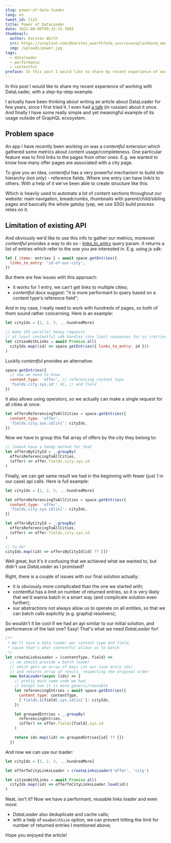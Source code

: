 ```yaml
---
slug: power-of-data-loader
lang: en
tweet_id: t123
title: Power of DataLoader
date: 2021-08-06T09:32:32.760Z
thumbnail:
  author: Karsten Würth
  src: https://unsplash.com/@karsten_wuerth?utm_source=unsplash&utm_medium=referral&utm_content=creditCopyText
  img: /uploads/power.jpg
tags:
  - dataloader
  - performance
  - contentful
preface: In this post I would like to share my recent experience of working with DataLoader, with a step-by-step example.
---
```


In this post I would like to share my recent experience of working with DataLoader, with a step-by-step example.

I actually have been thinking about writing an article about DataLoader for few years, since I first tried it. I even had [a talk](https://youtu.be/Iy1DUcBjXcQ) (in russian) about it once.
And finally I have some really simple and yet meaningful example of its usage outside of GraphQL ecosystem.

## Problem space

An app I have recently been working on was a _contentful_ extension which gathered some metrics about content usage/completeness.
One particular feature was to find links to the pages from other ones. E.g. we wanted to know how many offer pages are associated with a city page.

To give you an idea, _contentful_ has a very powerful mechanism to build site hierarchy (not only) - reference fields. Where one entry can have link/s to others.
With a help of it we've been able to create structure like this:

Which is heavily used to automate a lot of content sections throughout our website: main navigation, breadcrumbs, thumbnails with parent/child/sibling pages and basically the whole gatsby (yep, we use SSG) build process relies on it.

## Limitation of existing API

And obviously we'd like to use this info to gather our metrics, moreover _contentful_ provides a way to do so - [links_to_entry](https://www.contentful.com/developers/docs/references/content-delivery-api/#/reference/search-parameters/links-to-entry) query param.
It returns a list of entries which refer to the one you are interested in. E.g. using js sdk:

```js
let { items: entries } = await space.getEntries({
  links_to_entry: 'id-of-our-city',
})
```

But there are few issues with this approach:

- it works for 1 entry, we can't get links to multiple cities;
- _contentful_ docs suggest: "it is more performant to query based on a content type's reference field";

And in my case, I really need to work with hundreds of pages, so both of them sound rather concerning.
Here is an example:

```js
let cityIds = [1, 2, 3, ...hundredMore]

// make 103 parallel heavy requests
// at least contentful sdk handles rate limit responses for us (retries requests)
let citiesWithLinks = await Promise.all(
  cityIds.map((id) => space.getEntries({ links_to_entry: id }))
)
```

Luckily _contentful_ provides an alternative:

```js
space.getEntries({
  // now we need to know
  content_type: 'offer', // referencing content type
  'fields.city.sys.id': 42, // and field
})
```

It also allows using operators, so we actually can make a single request for all cities at once:

```js
let offersReferencingToAllCities = space.getEntries({
  content_type: 'offer',
  'fields.city.sys.id[in]': cityIds,
})
```

Now we have to group this flat array of offers by the city they belong to:

```js
// lodash have a handy method for that
let offersByCityId = _.groupBy(
  offersReferencingToAllCities,
  (offer) => offer.fields.city.sys.id
)
```

Finally, we can get same result we had in the beginning with fewer (just 1 in our case) api calls. Here is full example:

```js
let cityIds = [1, 2, 3, ...hundredMore]

let offersReferencingToAllCities = space.getEntries({
  content_type: 'offer',
  'fields.city.sys.id[in]': cityIds,
})

let offersByCityId = _.groupBy(
  offersReferencingToAllCities,
  (offer) => offer.fields.city.sys.id
)

// ta-da!
cityIds.map((id) => offersByCityId[id] ?? [])
```

Well great, but it's it confusing that we achieved what we wanted to, but didn't use _DataLoader_ as I promised?

Right, there is a couple of issues with our final solution actually:

- it is obviously more complicated than the one we started with;
- contentful has a limit on number of returned entries, so it is very likely that we'd wanna batch in a smart way (and complicate solution even further);
- our abstractions not always allow us to operate on all entities, so that we can batch calls explicitly (e.g. graphql resolvers);

So wouldn't it be cool if we had an api similar to our initial solution, and performance of the last one? Easy! That's what we need _DataLoader_ for!

```js
/**
 * We'll have a data loader per content type and field,
 * cause that's what contentful allows us to batch
 */
let createLinksLoader = (contentType, field) =>
  // we should provide a batch loader
  // which gets an array of keys (in our case entry ids)
  // and returns array of resuls, respecting the original order
  new DataLoader(async (ids) => {
    // pretty much same code we had,
    // except now it is more generic/reusable
    let referencingEntries = await space.getEntries({
      content_type: contentType,
      [`fields.${field}.sys.id[in]`]: cityIds,
    })

    let groupedEntries = _.groupBy(
      referencingEntries,
      (offer) => offer.fields[field].sys.id
    )

    return ids.map((id) => groupedEntries[id] ?? [])
  })
```

And now we can use our loader:

```js
let cityIds = [1, 2, 3, ...hundredMore]

let offerToCityLinksLoader = createLinksLoader('offer', 'city')

let citiesWithLinks = await Promise.all(
  cityIds.map((id) => offerToCityLinksLoader.load(id))
)
```

Neat, isn't it? Now we have a performant, reusable links loader and even more:

- _DataLoader_ also deduplicate and cache calls;
- with a help of `maxBatchSize` option, we can prevent hitting the limit for number of returned entries I mentioned above;

Hope you enjoyed the article!
